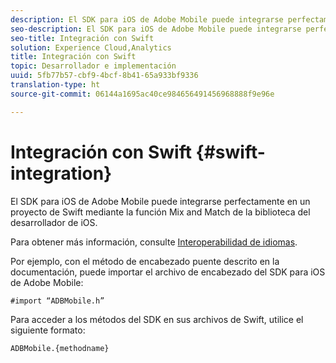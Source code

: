 ```yaml
---
description: El SDK para iOS de Adobe Mobile puede integrarse perfectamente en un proyecto de Swift mediante la función Mix and Match de la biblioteca del desarrollador de iOS.
seo-description: El SDK para iOS de Adobe Mobile puede integrarse perfectamente en un proyecto de Swift mediante la función Mix and Match de la biblioteca del desarrollador de iOS.
seo-title: Integración con Swift
solution: Experience Cloud,Analytics
title: Integración con Swift
topic: Desarrollador e implementación
uuid: 5fb77b57-cbf9-4bcf-8b41-65a933bf9336
translation-type: ht
source-git-commit: 06144a1695ac40ce984656491456968888f9e96e

---
```



# Integración con Swift {#swift-integration}

El SDK para iOS de Adobe Mobile puede integrarse perfectamente en un proyecto de Swift mediante la función Mix and Match de la biblioteca del desarrollador de iOS.

Para obtener más información, consulte [Interoperabilidad de idiomas](https://developer.apple.com/documentation/swift#2984801.html).

Por ejemplo, con el método de encabezado puente descrito en la documentación, puede importar el archivo de encabezado del SDK para iOS de Adobe Mobile:

```
#import “ADBMobile.h”
```

Para acceder a los métodos del SDK en sus archivos de Swift, utilice el siguiente formato:

```
ADBMobile.{methodname}
```

